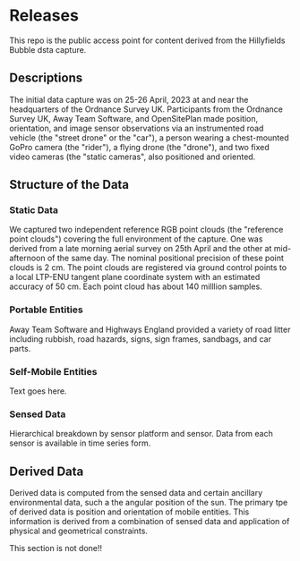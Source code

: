 # Releases

This repo is the public access point for content derived from the Hillyfields Bubble dsta capture. 

## Descriptions
The initial data capture was on 25-26 April, 2023 at and near the headquarters of the Ordnance Survey UK. Participants from the Ordnance Survey UK, Away Team Software, and OpenSitePlan made position, orientation, and image sensor observations via an instrumented road vehicle (the "street drone" or the "car"), a person wearing a chest-mounted GoPro camera (the "rider"), a flying drone (the "drone"), and two fixed video cameras (the "static cameras", also positioned and oriented.

## Structure of the Data

### Static Data

We captured two independent reference RGB point clouds (the "reference point clouds") covering the full environment of the capture. One was derived from a late morning aerial survey on 25th April and the other at mid-afternoon of the same day. The nominal positional precision of these point clouds is 2 cm. The point clouds are registered via ground control points to a local LTP-ENU tangent plane coordinate system with an estimated accuracy of 50 cm. Each point cloud has about 140 milllion samples. 

### Portable Entities

Away Team Software and Highways England provided a variety of road litter including rubbish, road hazards, signs, sign frames, sandbags, and car parts. 

### Self-Mobile Entities

Text goes here.

### Sensed Data

Hierarchical breakdown by sensor platform and sensor.
Data from each sensor is available in time series form.


## Derived Data

Derived data is computed from the sensed data and certain ancillary environmental data, such a the angular position of the sun. The primary tpe of derived data is position and orientation of mobile entities. This information is derived from a combination of sensed data and application of physical and geometrical constraints. 

This section is not done!!
